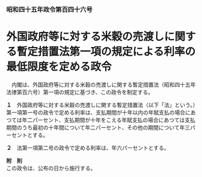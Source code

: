 ### 昭和四十五年政令第百四十六号  
# 外国政府等に対する米穀の売渡しに関する暫定措置法第一項の規定による利率の最低限度を定める政令  
　内閣は、外国政府等に対する米穀の売渡しに関する暫定措置法（昭和四十五年法律第百六号）第一項の規定に基づき、この政令を制定する。  
  
**１**　外国政府等に対する米穀の売渡しに関する暫定措置法（以下「法」という。）第一項第一号の政令で定める利率は、支払期間が十年以内の年賦支払の場合にあつては年二パーセント、支払期間が十年をこえる年賦支払の場合にあつては支払期間のうち最初の十年間について年二パーセント、その他の期間について年三パーセントとする。  
  
**２**　法第一項第二号の政令で定める利率は、年六パーセントとする。  
  
**附　則**  
この政令は、公布の日から施行する。  
  
